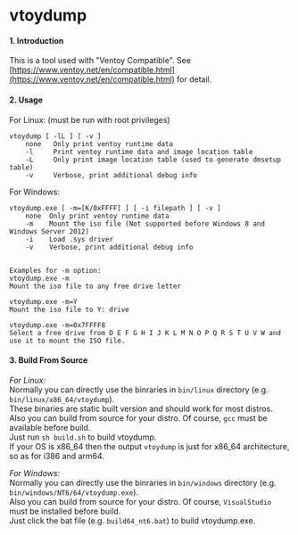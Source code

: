 # vtoydump

#### 1. Introduction
This is a tool used with "Ventoy Compatible". See [https://www.ventoy.net/en/compatible.html](https://www.ventoy.net/en/compatible.html) for detail.

#### 2. Usage
For Linux:  (must be run with root privileges)
```
vtoydump [ -lL ] [ -v ]  
    none   Only print ventoy runtime data  
    -l     Print ventoy runtime data and image location table  
    -L     Only print image location table (used to generate dmsetup table)  
    -v     Verbose, print additional debug info  
```

  
For Windows:  
```
vtoydump.exe [ -m=[K/0xFFFF] ] [ -i filepath ] [ -v ]  
    none  Only print ventoy runtime data  
    -m    Mount the iso file (Not supported before Windows 8 and Windows Server 2012)  
    -i    Load .sys driver  
    -v    Verbose, print additional debug info 


Examples for -m option:
vtoydump.exe -m
Mount the iso file to any free drive letter

vtoydump.exe -m=Y
Mount the iso file to Y: drive

vtoydump.exe -m=0x7FFFF8
Select a free drive from D E F G H I J K L M N O P Q R S T U V W and use it to mount the ISO file.

```

#### 3. Build From Source
*For Linux:*   
Normally you can directly use the binraries in `bin/linux` directory (e.g. `bin/linux/x86_64/vtoydump`).  
These binaries are static built version and should work for most distros.  
Also you can build from source for your distro. Of course, `gcc` must be available before build.  
Just run `sh build.sh` to build vtoydump.   
If your OS is x86_64 then the output `vtoydump` is just for x86_64 architecture, so as for i386 and arm64.  

*For Windows:*   
Normally you can directly use the binraries in `bin/windows` directory (e.g. `bin/windows/NT6/64/vtoydump.exe`).  
Also you can build from source for your distro. Of course, `VisualStudio` must be installed before build.  
Just click the bat file (e.g. `build64_nt6.bat`) to build vtoydump.exe.   
